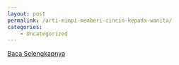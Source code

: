 ```yaml
---
layout: post
permalink: /arti-mimpi-memberi-cincin-kepada-wanita/
categories:
    - Uncategorized
---
```


[Baca Selengkapnya](/02)